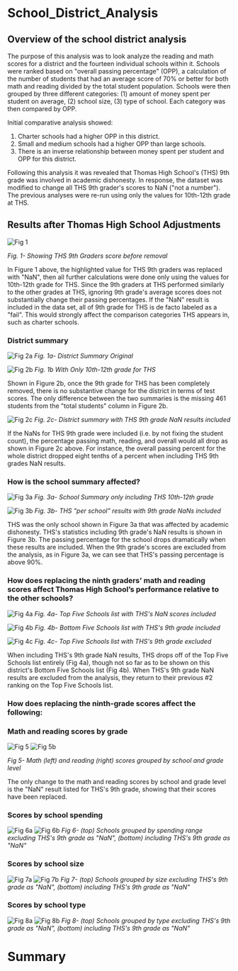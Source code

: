 # School_District_Analysis

## Overview of the school district analysis

The purpose of this analysis was to look analyze the reading and math scores for a district and the fourteen individual schools within it. Schools were ranked based on "overall passing percentage" (OPP), a calculation of the number of students that had an average score of 70% or better for both math and reading divided by the total student population. Schools were then grouped by three different categories: (1) amount of money spent per student on average, (2) school size, (3) type of school. Each category was then compared by OPP.

Initial comparative analysis showed:

1. Charter schools had a higher OPP in this district.
2. Small and medium schools had a higher OPP than large schools.
3. There is an inverse relationship between money spent per student and OPP for this district.

Following this analysis it was revealed that Thomas High School's (THS) 9th grade was involved in academic dishonesty. In response, the dataset was modified to change all THS 9th grader's scores to NaN ("not a number"). The previous analyses were re-run using only the values for 10th-12th grade at THS.

## Results after Thomas High School Adjustments

![Fig 1](./Resources/ths_cheaters.PNG)

_Fig. 1- Showing THS 9th Graders score before removal_

In Figure 1 above, the highlighted value for THS 9th graders was replaced with "NaN", then all further calculations were done only using the values for 10th-12th grade for THS. Since the 9th graders at THS performed similarly to the other grades at THS, ignoring 9th grade's average scores does not substantially change their passing percentages. If the "NaN" result is included in the data set, all of 9th grade for THS is de facto labeled as a "fail". This would strongly affect the comparison categories THS appears in, such as charter schools.

### District summary

![Fig 2a](Resources\old_district_summary.PNG)
_Fig. 1a- District Summary Original_

![Fig 2b](Resources\new_district_summary.PNG)
_Fig. 1b With Only 10th-12th grade for THS_

Shown in Figure 2b, once the 9th grade for THS has been completely removed, there is no substantive change for the district in terms of test scores. The only difference between the two summaries is the missing 461 students from the "total students" column in Figure 2b.

![Fig 2c](./Resources/ds_run_without_changing_student_count.PNG)
_Fig. 2c- District summary with THS 9th grade NaN results included_

If the NaNs for THS 9th grade were included (i.e. by not fixing the student count), the percentage passing math, reading, and overall would all drop as shown in Figure 2c above. For instance, the overall passing percent for the whole district dropped eight tenths of a percent when including THS 9th grades NaN results.

### How is the school summary affected?

![Fig 3a](./Resources/new_per_school_summary.PNG)
_Fig. 3a- School Summary only including THS 10th-12th grade_

![Fig 3b](./Resources/old_per_school_summary.PNG)
_Fig. 3b- THS "per school" results with 9th grade NaNs included_

THS was the only school shown in Figure 3a that was affected by academic dishonesty. THS's statistics including 9th grade's NaN results is shown in Figure 3b. The passing percentage for the school drops dramatically when these results are included. When the 9th grade's scores are excluded from the analysis, as in Figure 3a, we can see that THS's passing percentage is above 90%.

### How does replacing the ninth graders’ math and reading scores affect Thomas High School’s performance relative to the other schools?

![Fig 4a](./Resources/old_top_five_schools.PNG)
_Fig. 4a- Top Five Schools list with THS's NaN scores included_

![Fig 4b](./Resources/old_bottom_five_schools.PNG)
_Fig. 4b- Bottom Five Schools list with THS's 9th grade included_

![Fig 4c](./Resources/new_top_five_schools.PNG)
_Fig. 4c- Top Five Schools list with THS's 9th grade excluded_

When including THS's 9th grade NaN results, THS drops off of the Top Five Schools list entirely (Fig 4a), though not so far as to be shown on this district's Bottom Five Schools list (Fig 4b). When THS's 9th grade NaN results are excluded from the analysis, they return to their previous #2 ranking on the Top Five Schools list.

### How does replacing the ninth-grade scores affect the following:

### Math and reading scores by grade

![Fig 5](./Resources/new_math_scores_by_grade.PNG) ![Fig 5b](./Resources/new_reading_scores_by_grade.PNG)

_Fig 5- Math (left) and reading (right) scores grouped by school and grade level_

The only change to the math and reading scores by school and grade level is the "NaN" result listed for THS's 9th grade, showing that their scores have been replaced.
### Scores by school spending

![Fig 6a](./Resources/new_scores_by_spending.PNG)
![Fig 6b](./Resources/old_schools_by_spending.PNG)
*Fig 6- (top) Schools grouped by spending range excluding THS's 9th grade as "NaN", (bottom) including THS's 9th grade as "NaN"*
### Scores by school size

![Fig 7a](./Resources/new_scores_by_size.PNG)
![Fig 7b](./Resources/old_scores_by_size.PNG)
*Fig 7- (top) Schools grouped by size excluding THS's 9th grade as "NaN", (bottom) including THS's 9th grade as "NaN"*
### Scores by school type

![Fig 8a](./Resources/new_scores_by_type.PNG)
![Fig 8b](./Resources/old_scores_by_type.PNG)
*Fig 8- (top) Schools grouped by type excluding THS's 9th grade as "NaN", (bottom) including THS's 9th grade as "NaN"*

# Summary
